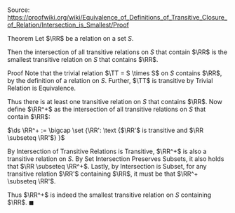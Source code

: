 # 

Source: https://proofwiki.org/wiki/Equivalence_of_Definitions_of_Transitive_Closure_of_Relation/Intersection_is_Smallest/Proof

Theorem
Let $\RR$ be a relation on a set $S$.

Then the intersection of all transitive relations on $S$ that contain $\RR$ is the smallest transitive relation on $S$ that contains $\RR$.


Proof
Note that the trivial relation $\TT = S \times S$ on $S$ contains $\RR$, by the definition of a relation on $S$.
Further, $\TT$ is transitive by Trivial Relation is Equivalence.

Thus there is at least one transitive relation on $S$ that contains $\RR$.
Now define $\RR^+$ as the intersection of all transitive relations on $S$ that contain $\RR$:

$\ds \RR^+ := \bigcap \set {\RR': \text {$\RR'$ is transitive and $\RR \subseteq \RR'$} }$

By Intersection of Transitive Relations is Transitive, $\RR^+$ is also a transitive relation on $S$.
By Set Intersection Preserves Subsets, it also holds that $\RR \subseteq \RR^+$.
Lastly, by Intersection is Subset, for any transitive relation $\RR'$ containing $\RR$, it must be that $\RR^+ \subseteq \RR'$.

Thus $\RR^+$ is indeed the smallest transitive relation on $S$ containing $\RR$.
$\blacksquare$






